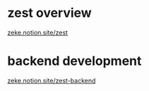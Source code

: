 # zest overview

[zeke.notion.site/zest](https://zeker.notion.site/zest-5f76df8389e24e67b62b7c717daad6ab)

# backend development

[zeke.notion.site/zest-backend](https://zeker.notion.site/zest-backend-00f3a9b001bd44d38c7acc74f8738a4d)